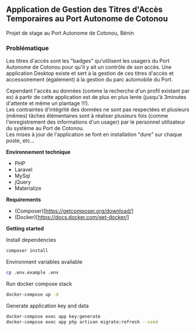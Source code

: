 ## Application de Gestion des Titres d'Accès Temporaires au Port Autonome de Cotonou

Projet de stage au Port Autonome de Cotonou, Bénin

### Problématique 
Les titres d'accès sont les "badges" qu'utilisent les usagers du Port Autonome de Cotonou pour qu'il y ait un contrôle de son accès. Une application Desktop existe et sert à la gestion de ces titres d'accès et accessoirement (également) à la gestion du parc automobile du Port. 

Cependant l'accès au données (comme la recherche d'un profil existant par ex) à partir de cette application est de plus en plus lente (jusqu'à 3minutes d'attente et même un plantage !!!).  
Les contraintes d'intégrité des données ne sont pas respectées et plusieurs (mêmes) tâches élémentaires sont à réaliser plusieurs fois (comme l'enregistrement des informations d'un usager) par le personnel utilisateur du système au Port de Cotonou.  
Les mises à jour de l'application se font en installation "dure" sur chaque poste, etc...  

__Environnement technique__ 
* PHP
* Laravel
* MySql
* jQuery
* Materialize

__Requirements__
- (Composer)[https://getcomposer.org/download/]
- (Docker)[https://docs.docker.com/get-docker/]

__Getting started__

Install dependencies
```bash
composer install
```

Environment variables available
```bash
cp .env.example .env
```

Run docker compose stack
```bash
docker-compose up -d
```

Generate application key and data
```bash
docker-compose exec app key:generate
docker-compose exec app php artisan migrate:refresh --seed
```